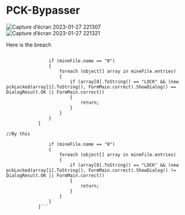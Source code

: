 # PCK-Bypasser
![Capture d’écran 2023-01-27 221307](https://user-images.githubusercontent.com/63059967/215201752-a576eaa0-a8ae-4f96-a651-c7676a011fdc.png)
![Capture d’écran 2023-01-27 221321](https://user-images.githubusercontent.com/63059967/215201787-03752436-7a54-4bcd-a4a6-586c1d44721e.png)

Here is the breach

```//I have replaced this

				if (mineFile.name == "0")
				{
					foreach (object[] array in mineFile.entries)
					{
						if (array[0].ToString() == "LOCK" && (new pckLocked(array[1].ToString(), FormMain.correct).ShowDialog() == DialogResult.OK || FormMain.correct))
						{
							return;
						}
					}
				}
			}

//By this

				if (mineFile.name == "0")
				{
					foreach (object[] array in mineFile.entries)
					{
						if (array[0].ToString() == "LOCK" && (new pckLocked(array[1].ToString(), FormMain.correct).ShowDialog() != DialogResult.OK || FormMain.correct))
						{
							return;
						}
					}
				}
			}```
